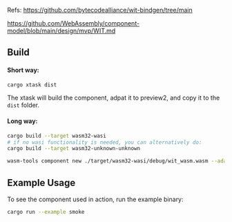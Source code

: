 Refs:
https://github.com/bytecodealliance/wit-bindgen/tree/main

https://github.com/WebAssembly/component-model/blob/main/design/mvp/WIT.md

## Build

#### Short way:

```bash
cargo xtask dist
```

The xtask will build the component, adpat it to preview2, and copy it to the `dist` folder.

#### Long way:

```bash
cargo build --target wasm32-wasi
# if no wasi functionality is needed, you can alternatively do:
cargo build --target wasm32-unknown-unknown

wasm-tools component new ./target/wasm32-wasi/debug/wit_wasm.wasm --adapt wasi_snapshot_preview1=./wasi_preview1_component_adapter.wasm -o dist/smoke.wasm

```

## Example Usage

To see the component used in action, run the example binary:

```bash
cargo run --example smoke
```
